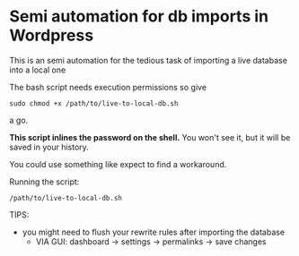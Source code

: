 # Semi automation for db imports in Wordpress

This is an semi automation for the tedious task of importing a live database into a local one

The bash script needs execution permissions so give
```
sudo chmod +x /path/to/live-to-local-db.sh
```
a go.

__This script inlines the password on the shell.__
You won't see it, but it will be saved in your history.

You could use something like expect to find a workaround.

Running the script:
```
/path/to/live-to-local-db.sh
```

TIPS:
* you might need to flush your rewrite rules after importing the database
  * VIA GUI: dashboard -> settings -> permalinks -> save changes
